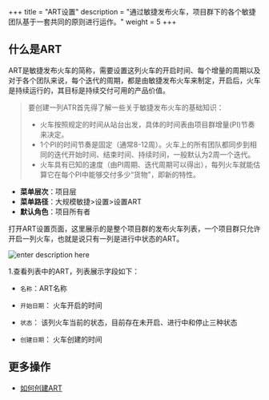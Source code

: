 ﻿+++
title = "ART设置"
description = "通过敏捷发布火车，项目群下的各个敏捷团队基于一套共同的原则进行运作。"
weight = 5
+++

## 什么是ART

ART是敏捷发布火车的简称，需要设置这列火车的开启时间、每个增量的周期以及对于各个团队来说，每个迭代的周期，都是由敏捷发布火车来制定，开启后，火车是持续运行的，其目标是持续交付可用的产品价值。

<blockquote class="note">
 要创建一列ATR首先得了解一些关于敏捷发布火车的基础知识：
  <ul>
  <li>火车按照规定的时间从站台出发，具体的时间表由项目群增量(PI)节奏来决定。</li>
  <li>1个PI的时间节奏是固定（通常8-12周）。火车上的所有团队都同步到相同的迭代开始时间、结束时间、持续时间，一般默认为2周一个迭代。</li>
  <li>火车具有已知的速度（由PI周期、迭代周期可以得出），每列火车就能估算它在每个PI中能够交付多少“货物”，即新的特性。</li>
  </ul>
  </blockquote>


- **菜单层次**：项目层
- **菜单路径**：大规模敏捷>设置>设置ART
- **默认角色**：项目所有者

打开ART设置页面，这里展示的是整个项目群的发布火车列表，一个项目群只允许开启一列火车，也就是说只有一列是进行中状态的ART。

![enter description here](/docs/user-guide/safe/setup/ART-setup/img/art_list.png)

1.查看列表中的ART，列表展示字段如下：

- `名称`：ART名称

- `开始日期`： 火车开启的时间

- `状态`： 该列火车当前的状态，目前存在未开启、进行中和停止三种状态

- `创建日期`： 火车创建的时间


## 更多操作

- [如何创建ART](../art-setup/create-art)

